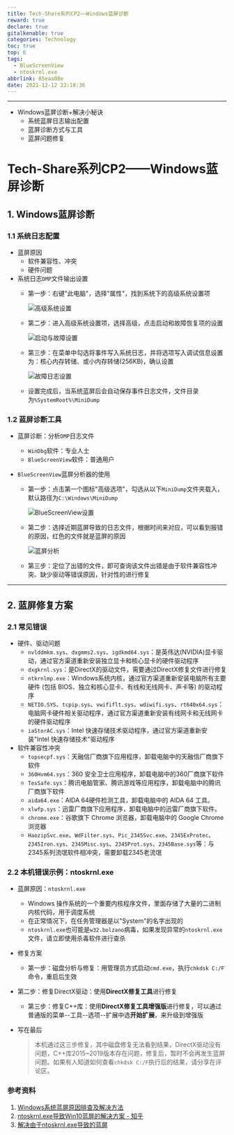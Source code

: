```yaml
---
title: Tech-Share系列CP2——Windows蓝屏诊断
reward: true
declare: true
gitalkenable: true
categories: Technology
toc: true
top: 6
tags:
  - BlueScreenView
  - ntoskrnl.exe
abbrlink: 85eaa08e
date: 2021-12-12 22:18:36
---
```

---

* Windows蓝屏诊断+解决小秘诀
  * 系统蓝屏日志输出配置
  * 蓝屏诊断方式与工具
  * 蓝屏问题修复

<!-- more -->

# Tech-Share系列CP2——Windows蓝屏诊断

## 1. Windows蓝屏诊断

### 1.1 系统日志配置

* 蓝屏原因
  * 软件兼容性、冲突
  * 硬件问题
* 系统日志`DMP`文件输出设置
  * 第一步：右键"此电脑"，选择"属性"，找到系统下的高级系统设置项
  
    ![高级系统设置](https://gitee.com/chthollists/PicRepo/raw/master/Technology/BlueScreen/%E9%AB%98%E7%BA%A7%E7%B3%BB%E7%BB%9F%E8%AE%BE%E7%BD%AE.bmp)
  
  * 第二步：进入高级系统设置项，选择高级，点击启动和故障恢复项的设置
  
    ![启动与故障设置](https://gitee.com/chthollists/PicRepo/raw/master/Technology/BlueScreen/%E5%90%AF%E5%8A%A8%E5%92%8C%E6%95%85%E9%9A%9C%E6%81%A2%E5%A4%8D%E8%AE%BE%E7%BD%AE.bmp)
  
  * 第三步：在菜单中勾选将事件写入系统日志，并将选项写入调试信息设置为：核心内存转储、或小内存转储(256KB)，确认设置
  
    ![故障日志设置](https://gitee.com/chthollists/PicRepo/raw/master/Technology/BlueScreen/%E6%95%85%E9%9A%9C%E6%97%A5%E5%BF%97%E8%AE%BE%E7%BD%AE.bmp)
  
  * 设置完成后，当系统蓝屏后会自动保存事件日志文件，文件目录为`%SystemRoot%\MiniDump`

### 1.2 蓝屏诊断工具

* 蓝屏诊断：分析`DMP`日志文件

  * `WinDbg`软件：专业人士
  * `BlueScreenView`软件：普通用户

* `BlueScreenView`蓝屏分析器的使用

  * 第一步：点击第一个图标"高级选项"，勾选从以下`MiniDump`文件夹载入，默认路径为`C:\Windows\MiniDump`

    ![BlueScreenView设置](https://gitee.com/chthollists/PicRepo/raw/master/Technology/BlueScreen/BlueScreenView%E8%AE%BE%E7%BD%AE.bmp)

  * 第二步：选择近期蓝屏导致的日志文件，根据时间来对应，可以看到报错的原因，红色的文件就是蓝屏的原因

    ![蓝屏分析](https://gitee.com/chthollists/PicRepo/raw/master/Technology/BlueScreen/%E8%93%9D%E5%B1%8F%E5%88%86%E6%9E%90.bmp)

  * 第三步：定位了出错的文件，即可查询该文件出错是由于软件兼容性冲突、缺少驱动等错误原因，针对性的进行修复

---

## 2. 蓝屏修复方案

### 2.1 常见错误

* 硬件、驱动问题
  * `nvlddmkm.sys`、`dxgmms2.sys`、`igdkmd64.sys`：是英伟达(NVIDIA)显卡驱动，通过官方渠道重新安装独立显卡和核心显卡的硬件驱动程序
  * `dxgkrnl.sys`：是DirectX的驱动文件，需要通过DirectX修复文件进行修复
  * `ntkrnlmp.exe`：Windows系统内核，通过官方渠道重新安装电脑所有主要硬件 (包括 BIOS、独立和核心显卡、有线和无线网卡、声卡等) 的驱动程序
  * `NETIO.SYS`、`tcpip.sys`、`vwififlt.sys`、`wdiwifi.sys`、`rt640x64.sys`：电脑网卡硬件相关驱动程序，通过官方渠道重新安装有线网卡和无线网卡的硬件驱动程序
  * `iaStorAC.sys`：Intel 快速存储技术驱动程序，通过官方渠道重新安装"Intel 快速存储技术"驱动程序
* 软件兼容性冲突
  * `topsecpf.sys`：天融信厂商旗下应用程序，卸载电脑中的天融信厂商旗下软件
  * `360Hvm64.sys`：360 安全卫士应用程序，卸载电脑中的360厂商旗下软件
  * `TesSafe.sys`：腾讯电脑管家、腾讯游戏等应用程序，卸载电脑中的腾讯厂商旗下软件
  * `aida64.exe`：AIDA 64硬件检测工具，卸载电脑中的 AIDA 64 工具。
  * `xlwfp.sys`：迅雷厂商旗下应用程序，卸载电脑中的迅雷厂商旗下软件。
  * `chrome.exe`：谷歌旗下 Chrome 浏览器，卸载电脑中的 Google Chrome 浏览器
  * `HaozipSvc.exe`、`WdFilter.sys`、`Pic_2345Svc.exe`、`2345ExProtec`、`2345Iron.sys`、`2345Misc.sys`、`2345Prot.sys`、`2345Base.sys`等：与2345系列流氓软件相冲突，需要卸载2345老流氓

### 2.2 本机错误示例：ntoskrnl.exe

* 蓝屏原因：`ntoskrnl.exe`

  * Windows 操作系统的一个重要内核程序文件，里面存储了大量的二进制内核代码，用于调度系统
  * 在正常情况下，在任务管理器是以"System"的名字出现的
  * `ntoskrnl.exe`也可能是`w32.bolzano`病毒，如果发现异常的`ntoskrnl.exe`文件，请立即使用杀毒软件进行查杀

* 修复方案

  * 第一步：磁盘分析与修复：用管理员方式启动`cmd.exe`，执行`chkdsk C:/F`命令，重启后生效
* 第二步：修复DirectX驱动：使用**DirectX修复工具**进行修复
  * 第三步：修复C++库：使用**DirectX修复工具增强版**进行修复，可以通过普通版的菜单--工具--选项--扩展中选**开始扩展**，来升级到增强版

* 写在最后

  > 本机通过这三步修复，其中磁盘修复无法看到结果，DirectX驱动没有问题，C++库2015~2019版本存在问题，修复后，暂时不会再发生蓝屏问题。如果有人知道如何查看`chkdsk C:/F`执行后的结果，请分享在评论区。

### 参考资料

1. [Windows系统蓝屏原因排查及解决方法](https://new.qq.com/omn/20210205/20210205A09FML00.html)
2. [ntoskrnl.exe导致Win10蓝屏的解决方案 - 知乎 ](https://zhuanlan.zhihu.com/p/37619207)
3. [解决由于ntoskrnl.exe导致的蓝屏](https://blog.csdn.net/Dongguabai/article/details/83215762)

